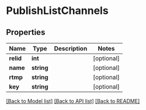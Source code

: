 # PublishListChannels

## Properties
Name | Type | Description | Notes
------------ | ------------- | ------------- | -------------
**relid** | **int** |  | [optional] 
**name** | **string** |  | [optional] 
**rtmp** | **string** |  | [optional] 
**key** | **string** |  | [optional] 

[[Back to Model list]](../README.md#documentation-for-models) [[Back to API list]](../README.md#documentation-for-api-endpoints) [[Back to README]](../README.md)

